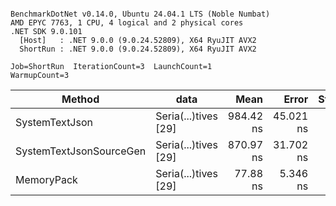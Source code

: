 ```

BenchmarkDotNet v0.14.0, Ubuntu 24.04.1 LTS (Noble Numbat)
AMD EPYC 7763, 1 CPU, 4 logical and 2 physical cores
.NET SDK 9.0.101
  [Host]   : .NET 9.0.0 (9.0.24.52809), X64 RyuJIT AVX2
  ShortRun : .NET 9.0.0 (9.0.24.52809), X64 RyuJIT AVX2

Job=ShortRun  IterationCount=3  LaunchCount=1  
WarmupCount=3  

```
| Method                  | data                 | Mean      | Error     | StdDev   | Min       | Max       | Gen0   | Allocated |
|------------------------ |--------------------- |----------:|----------:|---------:|----------:|----------:|-------:|----------:|
| SystemTextJson          | Seria(...)tives [29] | 984.42 ns | 45.021 ns | 2.468 ns | 982.10 ns | 987.02 ns | 0.0267 |     464 B |
| SystemTextJsonSourceGen | Seria(...)tives [29] | 870.97 ns | 31.702 ns | 1.738 ns | 869.30 ns | 872.77 ns | 0.0334 |     568 B |
| MemoryPack              | Seria(...)tives [29] |  77.88 ns |  5.346 ns | 0.293 ns |  77.57 ns |  78.16 ns | 0.0072 |     120 B |
